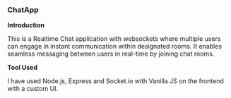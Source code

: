 ### ChatApp

**Introduction**

This is a Realtime Chat application with websockets where multiple users can engage in instant communication within designated rooms. It enables seamless messaging between users in real-time by joining chat rooms.

**Tool Used**

I have used Node.js, Express and Socket.io with Vanilla JS on the frontend with a custom UI.




